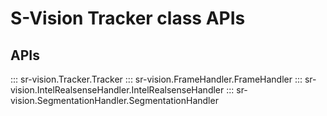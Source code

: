 # S-Vision Tracker class APIs


## APIs
::: sr-vision.Tracker.Tracker
::: sr-vision.FrameHandler.FrameHandler
::: sr-vision.IntelRealsenseHandler.IntelRealsenseHandler
::: sr-vision.SegmentationHandler.SegmentationHandler

